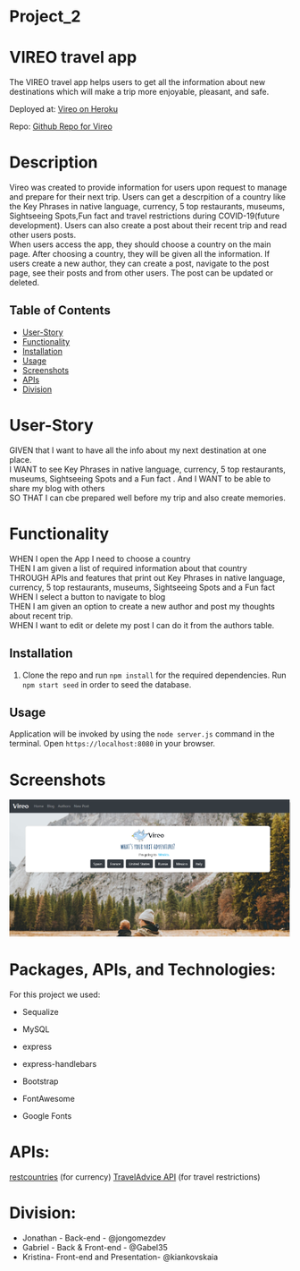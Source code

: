 # Project_2

# VIREO travel app

The VIREO travel app helps users to get all the information about new destinations which will make a trip more enjoyable, pleasant, and safe.

Deployed at: [Vireo on Heroku](https://peaceful-peak-47552.herokuapp.com/)

Repo: [Github Repo for Vireo](https://github.com/gabel35/Vireo)

# Description

Vireo was created to provide information for users upon request to manage and prepare for their next trip. Users can get a descrpition of a country like the Key Phrases in native language, currency, 5 top restaurants, museums, Sightseeing Spots,Fun fact and travel restrictions during COVID-19(future development). Users can also create a post about their recent trip and read other users posts.
<br />
When users access the app, they should choose a country on the main page. After choosing a country, they will be given all the information. If users create a new author, they can create a post, navigate to the post page, see their posts and from other users. The post can be updated or deleted.

## Table of Contents

- [User-Story](#User-Story)
- [Functionality](#Functionality)
- [Installation](#Installation)
- [Usage](#usage)
- [Screenshots](#Screenshots)
- [APIs](#APIs)
- [Division](#Division)

# User-Story

GIVEN that I want to have all the info about my next destination at one place.
<br />
I WANT to see Key Phrases in native language, currency, 5 top restaurants, museums, Sightseeing Spots and a Fun fact .
And I WANT to be able to share my blog with others
<br />
SO THAT I can cbe prepared well before my trip and also create memories.
<br />

# Functionality

WHEN I open the App I need to choose a country<br />
THEN I am given a list of required information about that country <br />
THROUGH APIs and features that print out Key Phrases in native language, currency, 5 top restaurants, museums, Sightseeing Spots and a Fun fact <br />
WHEN I select a button to navigate to blog <br />
THEN I am given an option to create a new author and post my thoughts about recent trip.<br />
WHEN I want to edit or delete my post I can do it from the authors table.

## Installation

1. Clone the repo and run `npm install` for the required dependencies. Run `npm start seed` in order to seed the database.

## Usage

Application will be invoked by using the `node server.js` command in the terminal. Open `https://localhost:8080` in your browser.

# Screenshots

![Vireo](./public/assets/img/vireo_screenshot.PNG)

# Packages, APIs, and Technologies:

For this project we used:

- Sequalize
- MySQL
- express
- express-handlebars

- Bootstrap
- FontAwesome
- Google Fonts

# APIs:

[restcountries](https://restcountries.eu/#api-endpoints-language) (for currency)
[TravelAdvice API](https://traveladviceapi.com/) (for travel restrictions)

# Division:

- Jonathan - Back-end - @jongomezdev
- Gabriel - Back & Front-end - @Gabel35
- Kristina- Front-end and Presentation- @kiankovskaia
